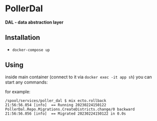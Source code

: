 # PollerDal

**DAL - data abstraction layer**

## Installation

- `docker-compose up`

## Using

inside main container (connect to it via `docker exec -it app sh`) you can start any commands:

for example:
```
/spool/services/poller_dal $ mix ecto.rollback
21:56:56.054 [info]  == Running 20230224150122 PollerDal.Repo.Migrations.CreateDistricts.change/0 backward
21:56:56.056 [info]  == Migrated 20230224150122 in 0.0s
```


